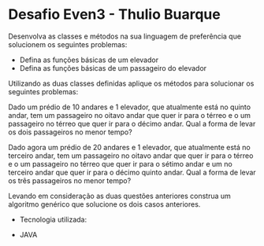 Desafio Even3 - Thulio Buarque
===

Desenvolva as classes e métodos na sua linguagem de preferência que solucionem os seguintes problemas:

* Defina as funções básicas de um elevador
* Defina as funções básicas de um passageiro do elevador

Utilizando as duas classes definidas aplique os métodos para solucionar os seguintes problemas:
	
Dado um prédio de 10 andares e 1 elevador, que atualmente está no quinto andar, tem um passageiro no oitavo andar que quer ir para o térreo e o um passageiro no térreo que quer ir para o décimo andar. Qual a forma de levar os dois passageiros no menor tempo?


Dado agora um prédio de 20 andares e 1 elevador, que atualmente está no terceiro andar, tem um passageiro no oitavo andar que quer ir para o térreo e o um passageiro no térreo que quer ir para o sétimo andar e um no terceiro andar que quer ir para o décimo quinto andar. Qual a forma de levar os três passageiros no menor tempo?

Levando em consideração as duas questões anteriores construa um algoritmo genérico que solucione os dois casos anteriores.

* Tecnologia utilizada:

* JAVA

